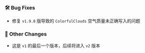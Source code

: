 ### 🛠️ Bug Fixes
  * 修复 `v1.9.8` 版导致的 `ColorfulClouds` 空气质量未正确写入的问题

### 🔄 Other Changes
  * 这是 `v1` 的最后一个版本，后续将进入 `v2` 版本

